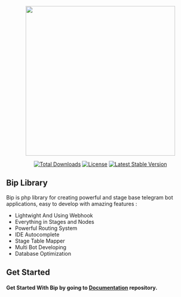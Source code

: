 <p align="center"><a href="https://github.com/biplib/bip" target="_blank"><img src="https://user-images.githubusercontent.com/87861266/222534511-7555ac3a-0de5-4b24-be9a-bb1ee504d4a7.png" width="400"></a></p>
<p align="center">
<a href="https://packagist.org/packages/biplib/bip"><img src="https://img.shields.io/packagist/dt/biplib/bip" alt="Total Downloads"></a>
<a href="https://packagist.org/packages/biplib/bip"><img src="https://img.shields.io/packagist/l/biplib/bip" alt="License"></a>
<a href="https://packagist.org/packages/biplib/bip"><img src="https://img.shields.io/packagist/v/biplib/bip" alt="Latest Stable Version"></a>
</p>

## Bip Library
Bip is php library for creating powerful and stage base telegram bot applications, easy to develop with amazing features :

- Lightwight And Using Webhook
- Everything in Stages and Nodes
- Powerful Routing System
- IDE Autocomplete
- Stage Table Mapper 
- Multi Bot Developing
- Database Optimization


## Get Started
#### Get Started With Bip by going to [Documentation](https://github.com/BipLib/docs) repository.

